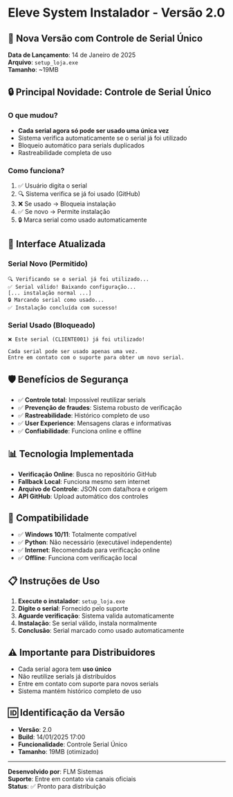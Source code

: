 # Eleve System Instalador - Versão 2.0

## 🚀 Nova Versão com Controle de Serial Único

**Data de Lançamento**: 14 de Janeiro de 2025  
**Arquivo**: `setup_loja.exe`  
**Tamanho**: ~19MB

## 🔒 Principal Novidade: Controle de Serial Único

### O que mudou?
- **Cada serial agora só pode ser usado uma única vez**
- Sistema verifica automaticamente se o serial já foi utilizado
- Bloqueio automático para serials duplicados
- Rastreabilidade completa de uso

### Como funciona?
1. ✅ Usuário digita o serial
2. 🔍 Sistema verifica se já foi usado (GitHub)
3. ❌ Se usado → Bloqueia instalação
4. ✅ Se novo → Permite instalação
5. 🔒 Marca serial como usado automaticamente

## 📱 Interface Atualizada

### Serial Novo (Permitido)
```
🔍 Verificando se o serial já foi utilizado...
✅ Serial válido! Baixando configuração...
[... instalação normal ...]
🔒 Marcando serial como usado...
✅ Instalação concluída com sucesso!
```

### Serial Usado (Bloqueado)
```
❌ Este serial (CLIENTE001) já foi utilizado!

Cada serial pode ser usado apenas uma vez.
Entre em contato com o suporte para obter um novo serial.
```

## 🛡️ Benefícios de Segurança

- ✅ **Controle total**: Impossível reutilizar serials
- ✅ **Prevenção de fraudes**: Sistema robusto de verificação
- ✅ **Rastreabilidade**: Histórico completo de uso
- ✅ **User Experience**: Mensagens claras e informativas
- ✅ **Confiabilidade**: Funciona online e offline

## 📊 Tecnologia Implementada

- **Verificação Online**: Busca no repositório GitHub
- **Fallback Local**: Funciona mesmo sem internet
- **Arquivo de Controle**: JSON com data/hora e origem
- **API GitHub**: Upload automático dos controles

## 🔧 Compatibilidade

- ✅ **Windows 10/11**: Totalmente compatível
- ✅ **Python**: Não necessário (executável independente)
- ✅ **Internet**: Recomendada para verificação online
- ✅ **Offline**: Funciona com verificação local

## 📋 Instruções de Uso

1. **Execute o instalador**: `setup_loja.exe`
2. **Digite o serial**: Fornecido pelo suporte
3. **Aguarde verificação**: Sistema valida automaticamente
4. **Instalação**: Se serial válido, instala normalmente
5. **Conclusão**: Serial marcado como usado automaticamente

## ⚠️ Importante para Distribuidores

- Cada serial agora tem **uso único**
- Não reutilize serials já distribuídos
- Entre em contato com suporte para novos serials
- Sistema mantém histórico completo de uso

## 🆔 Identificação da Versão

- **Versão**: 2.0
- **Build**: 14/01/2025 17:00
- **Funcionalidade**: Controle Serial Único
- **Tamanho**: 19MB (otimizado)

---

**Desenvolvido por**: FLM Sistemas  
**Suporte**: Entre em contato via canais oficiais  
**Status**: ✅ Pronto para distribuição 